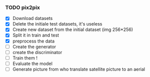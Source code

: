 ### TODO pix2pix

- [x] Download datasets
- [x] Delete the initiale test datasets, it's useless
- [x] Create new dataset from the initial dataset (img 256*256)
- [x] Split it in train and test
- [x] preprocess the data
- [ ] Create the generator
- [ ] create the discriminator
- [ ] Train them !
- [ ] Evaluate the model
- [ ] Generate picture from who translate satellite picture to an aerial